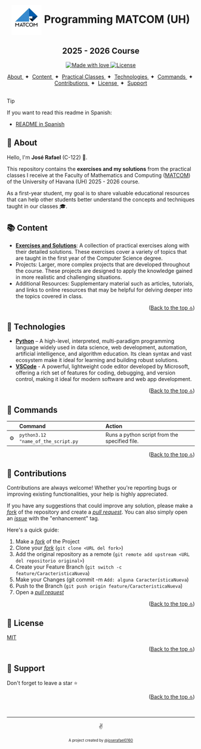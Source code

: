 <a id="top"></a>

<h1 align="center"><img src="./GH/matcom.jpeg" width="80" align="center"> Programming MATCOM (UH)</h1>

<h2 align="center">2025 - 2026 Course</h2>

<p align="center">
  <a href="#">
    <img src="https://img.shields.io/badge/made%20with-love-E760A4.svg" alt="Made with love">
  </a>
  <a href="https://opensource.org/licenses/MIT" target="_blank">
    <img src="https://img.shields.io/badge/license-MIT-green.svg" alt="License">
  </a>
</p>

<div align="center">
    <a href="#-about" target="_blank">
        About
    </a>
    <span>&nbsp;✦&nbsp;</span>
    <a href="#-content" target="_blank">
        Content
    </a>
    <span>&nbsp;✦&nbsp;</span>
    <a href="#-practical-classes" target="_blank">
        Practical Classes
    </a>
    <span>&nbsp;✦&nbsp;</span>
    <a href="#-technologies" target="_blank">
        Technologies
    </a>
    <span>&nbsp;✦&nbsp;</span>
    <a href="#-commands" target="_blank">
        Commands
    </a>
    <span>&nbsp;✦&nbsp;</span>
    <a href="#-contributions" target="_blank">
        Contributions
    </a>
    <span>&nbsp;✦&nbsp;</span>
    <a href="#-license" target="_blank">
        License
    </a>
    <span>&nbsp;✦&nbsp;</span>
    <a href="#-support" target="_blank">
        Support
    </a>
</div>
<br>

> [!TIP]
> If you want to read this readme in Spanish:
> - [README in Spanish](https://github.com/joserafael0160/programacion-matcom-25-26/blob/main/README.md)


## 📜 About
Hello, I'm **José Rafael** (C-122) 👋.

This repository contains the **exercises and my solutions** from the practical classes I receive at the Faculty of Mathematics and Computing ([MATCOM](https://github.com/matcom)) of the University of Havana (UH) 2025 - 2026 course. 

As a first-year student, my goal is to share valuable educational resources that can help other students better understand the concepts and techniques taught in our classes 🎓.

## 📚 Content
- [**Exercises and Solutions**](#-practical-classes): A collection of practical exercises along with their detailed solutions. These exercises cover a variety of topics that are taught in the first year of the Computer Science degree.
- Projects: Larger, more complex projects that are developed throughout the course. These projects are designed to apply the knowledge gained in more realistic and challenging situations.
- Additional Resources: Supplementary material such as articles, tutorials, and links to online resources that may be helpful for delving deeper into the topics covered in class.


<p align="right">(<a href="#top">Back to the top 🔝</a>)</p>


## 🧰 Technologies
- [**Python**](https://www.python.org/) – A high-level, interpreted, multi-paradigm programming language widely used in data science, web development, automation, artificial intelligence, and algorithm education. Its clean syntax and vast ecosystem make it ideal for learning and building robust solutions.
- [**VSCode**](https://code.visualstudio.com/) - A powerful, lightweight code editor developed by Microsoft, offering a rich set of features for coding, debugging, and version control, making it ideal for modern software and web app development.


<p align="right">(<a href="#top">Back to the top 🔝</a>)</p>



## 🧞 Commands
|      | Command   | Action                                         |
| :--- | :-------- | :-------------------------------------------- |
| ⚙️    | `python3.12 "name_of_the_script.py`     | Runs a python script from the specified file.  

<p align="right">(<a href="#top">Back to the top 🔝</a>)</p>

## 🤝 Contributions

Contributions are always welcome! Whether you're reporting bugs or improving existing functionalities, your help is highly appreciated.

If you have any suggestions that could improve any solution, please make a [_fork_](https://github.com/joserafael0160/programacion-matcom-25-26/fork) of the repository and create a [_pull request_](https://github.com/joserafael0160/programacion-matcom-25-26/pulls). You can also simply open an [_issue_](https://github.com/joserafael0160/programacion-matcom-25-26/issues) with the "enhancement" tag.

Here's a quick guide:

1. Make a [_fork_](https://github.com/joserafael0160/programacion-matcom-25-26/fork) of the Project
2. Clone your [_fork_](https://github.com/joserafael0160/programacion-matcom-25-26/fork) (`git clone <URL del fork>`)
3. Add the original repository as a remote (`git remote add upstream <URL del repositorio original>`)
4. Create your Feature Branch (`git switch -c feature/CaracteristicaNueva`)
5. Make your Changes (git commit -m `Add: alguna CaracterísticaNueva`)
6. Push to the Branch (`git push origin feature/CaracteristicaNueva`)
7. Open a [_pull request_](https://github.com/joserafael0160/programacion-matcom-25-26/pulls)

<p align="right">(<a href="#top">Back to the top 🔝</a>)</p>

## 🔑 License
[MIT](https://github.com/joserafael0160/programacion-matcom-25-26/blob/main/LICENSE)

<p align="right">(<a href="#top">Back to the top 🔝</a>)</p>

## 🙏 Support
Don't forget to leave a star ⭐️

<p align="right">(<a href="#top">Back to the top 🔝</a>)</p>

<br>
<hr>
<p align="center">✌️</p>
<p align="center">
<sub><sup>A project created by <a href="https://github.com/joserafael0160">@joserafael0160</a></sup></sub>

